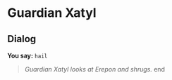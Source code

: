 # Guardian Xatyl


## Dialog

**You say:** `hail`



>*Guardian Xatyl looks at Erepon and shrugs.*
end
